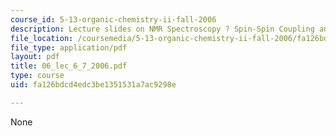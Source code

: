 ```yaml
---
course_id: 5-13-organic-chemistry-ii-fall-2006
description: Lecture slides on NMR Spectroscopy ? Spin-Spin Coupling and Connectivity.
file_location: /coursemedia/5-13-organic-chemistry-ii-fall-2006/fa126bdcd4edc3be1351531a7ac9298e_06_lec_6_7_2006.pdf
file_type: application/pdf
layout: pdf
title: 06_lec_6_7_2006.pdf
type: course
uid: fa126bdcd4edc3be1351531a7ac9298e

---
```

None